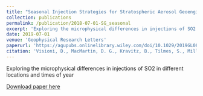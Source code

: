 ```yaml
---
title: "Seasonal Injection Strategies for Stratospheric Aerosol Geoengineering"
collection: publications
permalink: /publication/2018-07-01-SG_seasonal
excerpt: 'Exploring the microphysical differences in injections of SO2 in different locations and times of year'
date: 2019-07-01
venue: 'Geophysical Research Letters'
paperurl: 'https://agupubs.onlinelibrary.wiley.com/doi/10.1029/2019GL083680'
citation: 'Visioni, D., MacMartin, D. G., Kravitz, B., Tilmes, S., Mills, M. J., Richter, J. H., and Boudreau, M. P. (2019). &quot;Seasonal Injection Strategies for Stratospheric Aerosol Geoengineering&quot;. Geophysical Research Letters, 1-10. https://doi.org/10.1029/2019GL083680'
---
```

Exploring the microphysical differences in injections of SO2 in different locations and times of year

[Download paper here](http://dan-visioni.github.io/files/SG_2019_Seasonal.pdf)